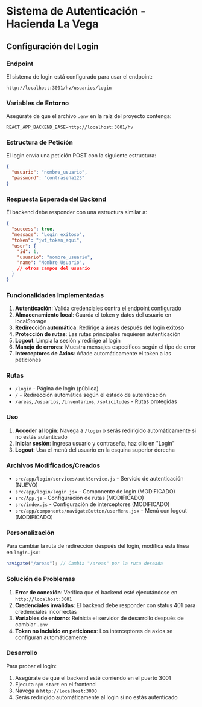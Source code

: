 # Sistema de Autenticación - Hacienda La Vega

## Configuración del Login

### Endpoint
El sistema de login está configurado para usar el endpoint:
```
http://localhost:3001/hv/usuarios/login
```

### Variables de Entorno
Asegúrate de que el archivo `.env` en la raíz del proyecto contenga:
```
REACT_APP_BACKEND_BASE=http://localhost:3001/hv
```

### Estructura de Petición
El login envía una petición POST con la siguiente estructura:
```json
{
  "usuario": "nombre_usuario",
  "password": "contraseña123"
}
```

### Respuesta Esperada del Backend
El backend debe responder con una estructura similar a:
```json
{
  "success": true,
  "message": "Login exitoso",
  "token": "jwt_token_aqui",
  "user": {
    "id": 1,
    "usuario": "nombre_usuario",
    "name": "Nombre Usuario",
    // otros campos del usuario
  }
}
```

### Funcionalidades Implementadas

1. **Autenticación**: Valida credenciales contra el endpoint configurado
2. **Almacenamiento local**: Guarda el token y datos del usuario en localStorage
3. **Redirección automática**: Redirige a áreas después del login exitoso
4. **Protección de rutas**: Las rutas principales requieren autenticación
5. **Logout**: Limpia la sesión y redirige al login
6. **Manejo de errores**: Muestra mensajes específicos según el tipo de error
7. **Interceptores de Axios**: Añade automáticamente el token a las peticiones

### Rutas

- `/login` - Página de login (pública)
- `/` - Redirección automática según el estado de autenticación
- `/areas`, `/usuarios`, `/inventarios`, `/solicitudes` - Rutas protegidas

### Uso

1. **Acceder al login**: Navega a `/login` o serás redirigido automáticamente si no estás autenticado
2. **Iniciar sesión**: Ingresa usuario y contraseña, haz clic en "Login"
3. **Logout**: Usa el menú del usuario en la esquina superior derecha

### Archivos Modificados/Creados

- `src/app/login/services/authService.js` - Servicio de autenticación (NUEVO)
- `src/app/login/login.jsx` - Componente de login (MODIFICADO)
- `src/App.js` - Configuración de rutas (MODIFICADO)
- `src/index.js` - Configuración de interceptores (MODIFICADO)
- `src/app/components/navigateButton/userMenu.jsx` - Menú con logout (MODIFICADO)

### Personalización

Para cambiar la ruta de redirección después del login, modifica esta línea en `login.jsx`:
```javascript
navigate("/areas"); // Cambia "/areas" por la ruta deseada
```

### Solución de Problemas

1. **Error de conexión**: Verifica que el backend esté ejecutándose en `http://localhost:3001`
2. **Credenciales inválidas**: El backend debe responder con status 401 para credenciales incorrectas
3. **Variables de entorno**: Reinicia el servidor de desarrollo después de cambiar `.env`
4. **Token no incluido en peticiones**: Los interceptores de axios se configuran automáticamente

### Desarrollo

Para probar el login:
1. Asegúrate de que el backend esté corriendo en el puerto 3001
2. Ejecuta `npm start` en el frontend
3. Navega a `http://localhost:3000`
4. Serás redirigido automáticamente al login si no estás autenticado
